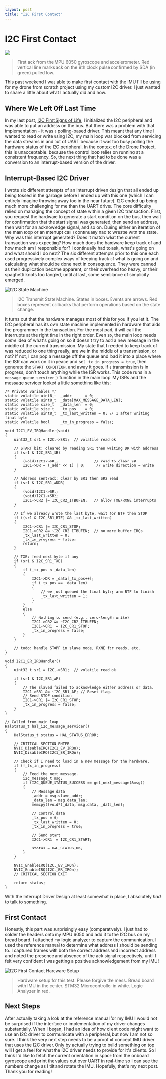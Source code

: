 ```yaml
---
layout: post
title: "I2C First Contact"
---
```


# I2C First Contact
![](/assets/i2c_first_ack_from_imu.png)
> First ack from the MPU 6050 gyroscope and accelerometer. Red vertical line marks ack on the 9th clock pulse confirmed by SDA (in green) pulled low.

This past weekend I was able to make first contact with the IMU I'll be using for my drone from scratch project using my custom I2C driver. I just wanted to share a little about what I actually did and how.
## Where We Left Off Last Time
In my last post, [I2C First Signs of Life](./2025-07-25-i2c-first-signs-of-life.md), I initialized the I2C peripheral and was able to put an address on the bus. But there was a problem with that implementation - it was a polling-based driver. This meant that any time I wanted to read or write using I2C, my main loop was blocked from servicing the data streams in and out of UART because it was too busy polling the hardware status of the I2C peripheral. In the context of the [Drone Project](./2025-07-22-drone-from-scratch.md), this is unacceptable, because the control loop relies on running at a consistent frequency. So, the next thing that had to be done was a conversion to an interrupt-based version of the driver.
## Interrupt-Based I2C Driver
I wrote six different attempts of an interrupt driven design that all ended up being tossed in the garbage before I ended up with this one (which I can entirely imagine throwing away too in the near future). I2C ended up being much more challenging for me than the UART driver. The core difficulty relied on managing the concept of state within a given I2C transaction. First, you request the hardware to generate a start condition on the bus, then wait for confirmation that the start signal was generated, then send an address, then wait for an acknowledge signal, and so on. During either an iteration of the main loop or an interrupt call I continually had to wrestle with the state. Why was this interrupt generated? Does it match what the current transaction was expecting? How much does the hardware keep track of and how much am I responsible for? I continually had to ask, what's going on and what should I do next? The six different attempts prior to this one each used progressively complex ways of keeping track of what is going on and calculating what should be done next in consequence. They were canned as their duplication became apparent, or their overhead too heavy, or their spaghetti knots too tangled, until at last, some semblance of simplicity emerged.

![I2C State Machine](/assets/i2c_state_machine.png)
> I2C Transmit State Machine. States in boxes. Events are arrows. Red boxes represent callbacks that perform operations based on the state change.

It turns out that the hardware manages most of this for you if you let it. The I2C peripheral has its own state machine implemented in hardware that aids the programmer in the transaction. For the most part, it will call the interrupts at the right time in the right order. Even so, the main loop needs *some* idea of what's going on so it doesn't try to add a new message in the middle of the current transmission. My state that I needed to keep track of was reduced to one thing really, are we in the middle of a transmission, or not? If not, I can pop a message off the queue and load it into a place where the ISR can work on it in peace and set `_tx_in_progress = true`, then generate the `START CONDITION`, and away it goes. If a transmission is in progress, don't touch anything while the ISR works. This code runs in a `message_queue_servicer()` function in the main loop. My ISRs and the message servicer looked a little something like this:

```
/* Private variables */
static volatile uint8_t  _addr      = 0;
static volatile uint8_t  _data[MAX_MESSAGE_DATA_LEN];
static volatile size_t   _data_len  = 0;
static volatile size_t   _tx_pos    = 0;
static volatile uint8_t  _tx_last_written = 0; // 1 after writing final byte
static volatile bool     _tx_in_progress = false;

void I2C1_EV_IRQHandler(void)
{
    uint32_t sr1 = I2C1->SR1;  // volatile read ok

    // START bit: cleared by reading SR1 then writing DR with address
    if (sr1 & I2C_SR1_SB)
    {
        (void)I2C1->SR1;                // read to clear SB
        I2C1->DR = (_addr << 1) | 0;     // write direction = write
    }

    // Address sent/ack: clear by SR1 then SR2 read
    if (sr1 & I2C_SR1_ADDR)
    {
        (void)I2C1->SR1;
        (void)I2C1->SR2;
        I2C1->CR2 |= I2C_CR2_ITBUFEN;   // allow TXE/RXNE interrupts
    }

    // If we already wrote the last byte, wait for BTF then STOP
    if ((sr1 & I2C_SR1_BTF) && _tx_last_written)
    {
        I2C1->CR1 |= I2C_CR1_STOP;
        I2C1->CR2 &= ~I2C_CR2_ITBUFEN;  // no more buffer IRQs
        _tx_last_written = 0;
        _tx_in_progress = false;
        return;
    }

    // TXE: feed next byte if any
    if (sr1 & I2C_SR1_TXE)
    {
        if (_tx_pos < _data_len)
        {
            I2C1->DR = _data[_tx_pos++];
            if (_tx_pos == _data_len)
            {
                // we just queued the final byte; arm BTF to finish
                _tx_last_written = 1;
            }
        }
        else
        {
            // Nothing to send (e.g., zero-length write)
            I2C1->CR2 &= ~I2C_CR2_ITBUFEN;
            I2C1->CR1 |= I2C_CR1_STOP;
            _tx_in_progress = false;
        }
    }

    // todo: handle STOPF in slave mode, RXNE for reads, etc.
}

void I2C1_ER_IRQHandler()
{
    uint32_t sr1 = I2C1->SR1;  // volatile read ok

    if (sr1 & I2C_SR1_AF)
    {
        // The slaved failed to acknowledge either address or data.
        I2C1->SR1 &= ~I2C_SR1_AF; // Reset flag.
        // Send STOP condition
        I2C1->CR1 |= I2C_CR1_STOP;
        _tx_in_progress = false;
    }
}
```

```
// Called from main loop
HalStatus_t hal_i2c_message_servicer()
{
    HalStatus_t status = HAL_STATUS_ERROR;

    // CRITICAL SECTION ENTER
    NVIC_DisableIRQ(I2C1_EV_IRQn);
    NVIC_DisableIRQ(I2C1_ER_IRQn);

    // Check if I need to load in a new message for the hardware.
    if (!_tx_in_progress)
    {
        // Feed the next message.
        i2c_message_t msg;
        if (I2C_QUEUE_STATUS_SUCCESS == get_next_message(&msg))
        {
            // Message data
            _addr = msg.slave_addr;
            _data_len = msg.data_len;
            memcpy((void*)_data, msg.data, _data_len);

            // Control data
            _tx_pos = 0;
            _tx_last_written = 0;
            _tx_in_progress = true;

            // Send start
            I2C1->CR1 |= I2C_CR1_START;

            status = HAL_STATUS_OK;
        }
    }

    NVIC_EnableIRQ(I2C1_EV_IRQn);
    NVIC_EnableIRQ(I2C1_ER_IRQn);
    // CRITICAL SECTION EXIT

    return status;
}
```

With the Interrupt Driver Design at least somewhat in place, I absolutely *had* to talk to something.

## First Contact
Honestly, this part was surprisingly easy (comparatively). I just had to solder the headers onto my MPU 6050 and add it to the I2C bus on my bread board. I attached my logic analyzer to capture the communication. I used the reference manual to determine what address I should be sending to. I captured frames with both the correct address and incorrect address and noted the presence and absence of the ack signal respectively, until I felt very confident I was getting a positive acknowledgement from my IMU!

![I2C First Contact Hardware Setup](/assets/i2c_first_contact_setup.jpg)
> Hardware setup for this test. Please forgive the mess. Bread board with IMU in the center. STM32 Microcontroller in white. Logic Analyzer in red.

## Next Steps
After actually taking a look at the reference manual for my IMU I would not be surprised if the interface or implementation of my driver changes substantially. When I began, I had an idea of how client code might want to use an I2C driver to communicate with a peripheral, but now I am not so sure. I think the very next step needs to be a proof of concept IMU driver that uses the I2C driver. Only by actually trying to build something on top will I get a feel for what the I2C driver needs to provide for it's clients. So I think I'd like to fetch the current orientation in space from the onboard gyroscope and print the values out over UART in real-time so I can see the numbers change as I tilt and rotate the IMU. Hopefully, that's my next post. Thank you for reading!

